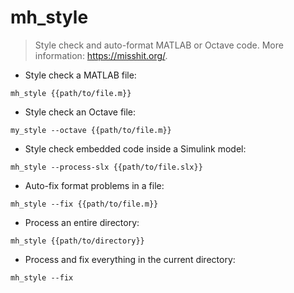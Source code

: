# mh_style

> Style check and auto-format MATLAB or Octave code.
> More information: <https://misshit.org/>.

- Style check a MATLAB file:

`mh_style {{path/to/file.m}}`

- Style check an Octave file:

`my_style --octave {{path/to/file.m}}`

- Style check embedded code inside a Simulink model:

`mh_style --process-slx {{path/to/file.slx}}`

- Auto-fix format problems in a file:

`mh_style --fix {{path/to/file.m}}`

- Process an entire directory:

`mh_style {{path/to/directory}}`

- Process and fix everything in the current directory:

`mh_style --fix`
